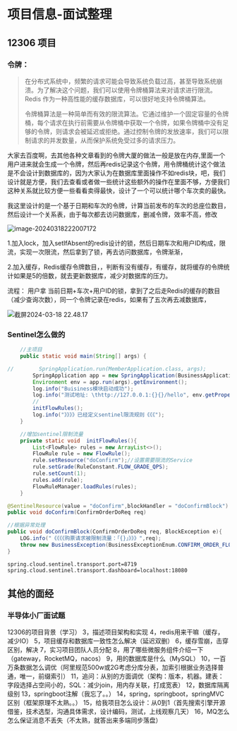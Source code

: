 # 项目信息-面试整理

## 12306 项目

### 令牌：

> 在分布式系统中，频繁的请求可能会导致系统负载过高，甚至导致系统崩溃。为了解决这个问题，我们可以使用令牌桶算法来对请求进行限流。Redis 作为一种高性能的缓存数据库，可以很好地支持令牌桶算法。
>
> 令牌桶算法是一种简单而有效的限流算法。它通过维护一个固定容量的令牌桶，每个请求在执行前需要从令牌桶中获取一个令牌，如果令牌桶中没有足够的令牌，则请求会被延迟或拒绝。通过控制令牌的发放速率，我们可以限制请求的并发数量，从而保护系统免受过多的请求压力。

大家去百度啊，去其他各种文章看到的令牌大厦的做法一般是放在内存,里面一个用户进来就会生成一个令牌，然后再redis记录这个令牌，用令牌桶统计这个做法是不会设计到数据库的，因为大家认为在数据库里面操作不如redis块，吧，我们设计就是方便，我们去查看或者做一些统计这些额外的操作在里面不够，方便我们这种关系就比较方便一些看看卖得最快，设计了一个可以统计哪个车次卖的最快。

我这里设计的是一个基于日期和车次的令牌，计算当前发布的车次的总座位数目，然后设计一个关系表，由于每次都去访问数据库，删减令牌，效率不高，修改

![image-20240318222007172](https://fastly.jsdelivr.net/gh/52chen/imagebed2023@main/uPic/image-20240318222007172.png)



1.加入lock，加入setIfAbsent的redis设计的锁，然后日期车次和用户ID构成，限流，实现一次限流，然后拿到了锁，再去访问数据库，令牌渐渐，

2.加入缓存，Redis缓存令牌数目，，判断有没有缓存，有缓存，就将缓存的令牌统计如果是5的倍数，就去更新数据库，减少对数据库的压力。

流程： 用户拿 当前日期+车次+用户ID的锁，拿到了之后走Redis的缓存的数目（减少查询次数），同一个令牌记录在redis，如果有了五次再去减数据库，

![截屏2024-03-18 22.48.17](https://fastly.jsdelivr.net/gh/52chen/imagebed2023@main/uPic/%E6%88%AA%E5%B1%8F2024-03-18%2022.48.17.png)

### Sentinel怎么做的

```java
	//主项目
    public static void main(String[] args) {

//        SpringApplication.run(MemberApplication.class, args);
        SpringApplication app = new SpringApplication(BusinessApplication.class);
        Environment env = app.run(args).getEnvironment();
        log.info("Buisiness模块启动成功");
        log.info("测试地址: \thttp://127.0.0.1:{}{}/hello", env.getProperty("server.port"), env.getProperty("server.servlet.context-path"));
        //
        initFlowRules();
        log.info("》》》》已经定义sentinel限流规则《《《");
    }

    //增加sentinel限制流量
    private static void  initFlowRules(){
        List<FlowRule> rules = new ArrayList<>();
        FlowRule rule = new FlowRule();
        rule.setResource("doConfirm");//设置需要限流的Service
        rule.setGrade(RuleConstant.FLOW_GRADE_QPS);
        rule.setCount(1);
        rules.add(rule);
        FlowRuleManager.loadRules(rules);
    }
```



```java
@SentinelResource(value = "doConfirm",blockHandler = "doConfirmBlock")
public void doConfirm(ConfirmOrderDoReq req)

//根据异常处理
public void doConfirmBlock(ConfirmOrderDoReq req, BlockException e){
    LOG.info("《《《《购票请求被限制流量：「{}」》》》",req);
    throw new BusinessException(BusinessExceptionEnum.CONFIRM_ORDER_FLOW_EXCEPTION);
}
```



```properties
spring.cloud.sentinel.transport.port=8719
spring.cloud.sentinel.transport.dashboard=localhost:18080
```



## 其他的面经

### 半导体小厂面试题

12306的项目背景（学习）
3，描述项目架构和实现
4，redis用来干嘛（缓存，减少IO）
5，项目缓存和数据库一致性怎么解决（延迟双删）
6，缓存雪崩，击穿区别，解决
7，实习项目团队人员分配
8，用了哪些微服务组件介绍一下（gateway，RocketMQ，nacos）
9，用的数据库是什么（MySQL）
10，一百万条数据怎么调优（阿里规范500w或2G考虑分库分表，加索引根据业务选择普通，唯一，前缀索引）
11，追问：从别的方面调优（架构：版本，机器。建表：字段选择占空间小的，SQL：减少join，用内存关联，打成宽表）
12，数据库隔离级别
13，springboot注解（我忘了。。）
14，spring，springboot，springMVC区别（框架原理不太熟。。）
15，给我项目怎么设计：从0到1（首先搜索引擎开源借鉴，技术选型，沟通具体需求，设计编码，测试，上线观察几天）
16，MQ怎么怎么保证消息不丢失（不太熟，就答出来多端同步落盘）

